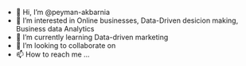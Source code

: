 - 👋 Hi, I’m @peyman-akbarnia
- 👀 I’m interested in Online businesses, Data-Driven desicion making, Business data Analytics
- 🌱 I’m currently learning Data-driven marketing
- 💞️ I’m looking to collaborate on 
- 📫 How to reach me ...

<!---
peyman-akbarnia/peyman-akbarnia is a ✨ special ✨ repository because its `README.md` (this file) appears on your GitHub profile.
You can click the Preview link to take a look at your changes.
--->
